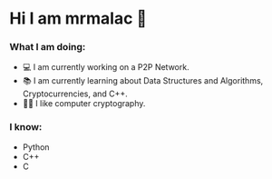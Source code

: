 # Hi I am mrmalac 👋

### What I am doing:
- 💻 I am currently working on a P2P Network.
- 📚 I am currently learning about Data Structures and Algorithms, Cryptocurrencies, and C++.
- 👍🏻 I like computer cryptography.

### I know:
- Python
- C++
- C

<!--
**mrmalac/mrmalac** is a ✨ _special_ ✨ repository because its `README.md` (this file) appears on your GitHub profile.
